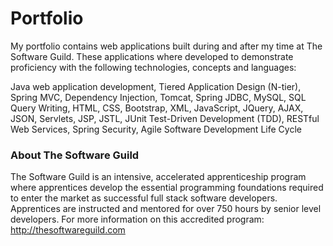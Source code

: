 # Portfolio

My portfolio contains web applications built during and after my time at The Software Guild. These applications where developed to demonstrate proficiency with the following technologies, concepts and languages:

Java web application development, Tiered Application Design (N-tier), Spring MVC, Dependency Injection, Tomcat, Spring JDBC, MySQL, SQL Query Writing, HTML, CSS, Bootstrap, XML, JavaScript, JQuery, AJAX, JSON, Servlets, JSP, JSTL, JUnit Test-Driven Development (TDD), RESTful Web Services, Spring Security, Agile Software Development Life Cycle


### About The Software Guild
The Software Guild is an intensive, accelerated apprenticeship program where apprentices develop the essential programming foundations required to enter the market as successful full stack software developers. Apprentices are instructed and mentored for over 750 hours by senior level developers. For more information on this accredited program: http://thesoftwareguild.com
